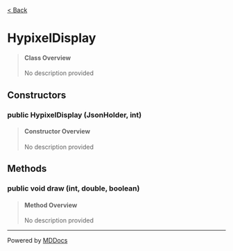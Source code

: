 [< Back](..)
# HypixelDisplay #
>#### Class Overview ####
>No description provided
## Constructors ##
### public HypixelDisplay (JsonHolder, int) ###
>#### Constructor Overview ####
>No description provided
>
## Methods ##
### public void draw (int, double, boolean) ###
>#### Method Overview ####
>No description provided
>

---
Powered by [MDDocs](https://github.com/VRCube/MDDocs)